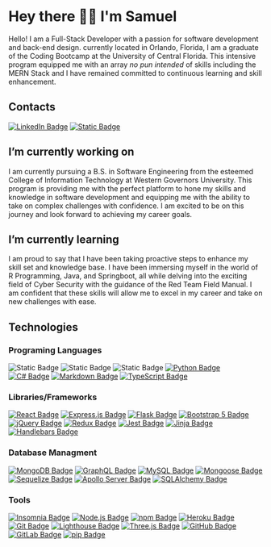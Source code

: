 # Hey there 👋🏼 I'm Samuel

Hello! I am a Full-Stack Developer with a passion for software development and back-end design. currently located in Orlando, Florida, I am a graduate of the Coding Bootcamp at the University of Central Florida. This intensive program equipped me with an array *no pun intended* of skills including the MERN Stack and I have remained committed to continuous learning and skill enhancement.

## Contacts

<!-- ![Static Badge](https://img.shields.io/badge/Email-yellow?logo=gmail) -->
[![LinkedIn Badge](https://img.shields.io/badge/LinkedIn-blue?style=flat&logo=linkedin&logoColor=white)](https://www.linkedin.com/in/samuel-dejesus/)
[![Static Badge](https://img.shields.io/badge/Portfolio-purple?logo=github)](https://sam-dejesus.github.io/My-React-Portfolio/)

## I’m currently working on

I am currently pursuing a B.S. in Software Engineering from the esteemed College of Information Technology at Western Governors University. This program is providing me with the perfect platform to hone my skills and knowledge in software development and equipping me with the ability to take on complex challenges with confidence. I am excited to be on this journey and look forward to achieving my career goals.

## I’m currently learning

I am proud to say that I have been taking proactive steps to enhance my skill set and knowledge base. I have been immersing myself in the world of R Programming, Java, and Springboot, all while delving into the exciting field of Cyber Security with the guidance of the Red Team Field Manual. I am confident that these skills will allow me to excel in my career and take on new challenges with ease.

## Technologies

### Programing Languages

![Static Badge](https://img.shields.io/badge/javascript-yellow?logo=javascript&color=grey&link=https%3A%2F%2Fsam-dejesus.github.io%2FMy-React-Portfolio%2F)
![Static Badge](https://img.shields.io/badge/HTML-white?logo=html5&logoColor=white&color=red&link=https%3A%2F%2Fsam-dejesus.github.io%2FMy-React-Portfolio%2F)
![Static Badge](https://img.shields.io/badge/CSS-white?logo=css3&logoColor=white&color=blue&link=https%3A%2F%2Fsam-dejesus.github.io%2FMy-React-Portfolio%2F)
[![Python Badge](https://img.shields.io/badge/Python-yellow?style=flat&logo=python)](https://www.python.org/)
[![C# Badge](https://img.shields.io/badge/C%23-239120?style=flat&logo=csharp)](https://docs.microsoft.com/en-us/dotnet/csharp/)
[![Markdown Badge](https://img.shields.io/badge/Markdown-000000?style=flat&logo=markdown)](https://daringfireball.net/projects/markdown/)
[![TypeScript Badge](https://img.shields.io/badge/TypeScript-white?style=flat&logo=typescript)](https://www.typescriptlang.org/)


### Libraries/Frameworks

[![React Badge](https://img.shields.io/badge/React-white?style=flat&logo=react)](https://reactjs.org/)
[![Express.js Badge](https://img.shields.io/badge/Express.js-000000?style=flat&logo=express)](https://expressjs.com/)
[![Flask Badge](https://img.shields.io/badge/Flask-000000?style=flat&logo=flask)](https://flask.palletsprojects.com/)
[![Bootstrap 5 Badge](https://img.shields.io/badge/Bootstrap-grey?style=flat&logo=bootstrap)](https://getbootstrap.com/)
[![jQuery Badge](https://img.shields.io/badge/jQuery-0769AD?style=flat&logo=jquery)](https://jquery.com/)
[![Redux Badge](https://img.shields.io/badge/Redux-764ABC?style=flat&logo=redux)](https://redux.js.org/)
[![Jest Badge](https://img.shields.io/badge/Jest-C21325?style=flat&logo=jest)](https://jestjs.io/)
[![Jinja Badge](https://img.shields.io/badge/Jinja-000000?style=flat&logo=jinja)](https://jinja.palletsprojects.com/)
[![Handlebars Badge](https://img.shields.io/badge/Handlebars-F0772B?style=flat&logo=handlebars.js)](https://handlebarsjs.com/)



### Database Managment

[![MongoDB Badge](https://img.shields.io/badge/MongoDB-grey?style=flat&logo=mongodb)](https://www.mongodb.com/)
[![GraphQL Badge](https://img.shields.io/badge/GraphQL-E10098?style=flat&logo=graphql)](https://graphql.org/)
[![MySQL Badge](https://img.shields.io/badge/MySQL-white?style=flat&logo=mysql)](https://www.mysql.com/)
[![Mongoose Badge](https://img.shields.io/badge/Mongoose-880000?style=flat&logo=mongoose)](https://mongoosejs.com/)
[![Sequelize Badge](https://img.shields.io/badge/Sequelize-purple?style=flat&logo=sequelize)](https://sequelize.org/)
[![Apollo Server Badge](https://img.shields.io/badge/Apollo%20Server-311C87?style=flat&logo=apollographql)](https://www.apollographql.com/docs/apollo-server/)
[![SQLAlchemy Badge](https://img.shields.io/badge/SQLAlchemy-FFA726?style=flat&logo=SQLAlchemy)](https://www.sqlalchemy.org/)



### Tools

[![Insomnia Badge](https://img.shields.io/badge/Insomnia-5849BE?style=flat&logo=insomnia&logoColor=white)](https://insomnia.rest/)
[![Node.js Badge](https://img.shields.io/badge/Node.js-yellow?style=flat&logo=node.js)](https://nodejs.org/)
[![npm Badge](https://img.shields.io/badge/npm-CB3837?style=flat&logo=npm)](https://www.npmjs.com/)
[![Heroku Badge](https://img.shields.io/badge/Heroku-430098?style=flat&logo=heroku)](https://www.heroku.com/)
[![Git Badge](https://img.shields.io/badge/Git-green?style=flat&logo=git)](https://git-scm.com/)
[![Lighthouse Badge](https://img.shields.io/badge/Lighthouse-FF9800?style=flat&logo=lighthouse)](https://developers.google.com/web/tools/lighthouse)
[![Three.js Badge](https://img.shields.io/badge/Three.js-000000?style=flat&logo=three.js)](https://threejs.org/)
[![GitHub Badge](https://img.shields.io/badge/GitHub-181717?style=flat&logo=github)](https://github.com/)
[![GitLab Badge](https://img.shields.io/badge/GitLab-FCA121?style=flat&logo=gitlab)](https://gitlab.com/)
[![pip Badge](https://img.shields.io/badge/pip-green?style=flat&logo=pypi)](https://pip.pypa.io/en/stable/)
